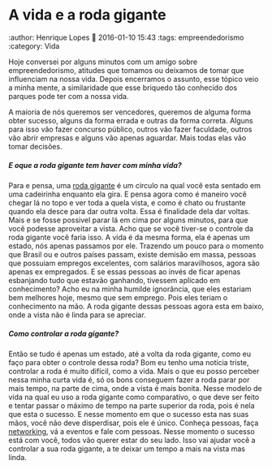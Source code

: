 A vida e a roda gigante
====================================
:author: Henrique Lopes
:date: 2016-01-10 15:43
:tags: empreendedorismo
:category: Vida


 Hoje conversei por alguns minutos com um amigo sobre empreendedorismo, atitudes que tomamos ou deixamos de tomar que influenciam na nossa vida. Depois encerramos o assunto, esse tópico veio a minha mente, a similaridade que esse briquedo tão conhecido dos parques pode ter com a nossa vida.

A maioria de nós queremos ser vencedores, queremos de alguma forma obter sucesso, alguns da forma errada e outras da forma correta. Alguns para isso vão fazer concurso público, outros vão fazer faculdade, outros vão abrir empresas e alguns vão apenas aguardar. Mais todas elas vão tomar decisões.

##### E oque a roda gigante tem haver com minha vida?

Para e pensa, uma [roda gigante](https://pt.wikipedia.org/wiki/Roda-gigante) é um circulo na qual você esta sentado em uma cadeirinha enquanto ela gira. E pensa agora como é maneiro você chegar lá no topo e ver toda a quela vista, e como é chato ou frustante quando ela desce para dar outra volta. Essa é finalidade dela dar voltas. Mais e se fosse possivel parar lá em cima por alguns minutos, para que você podesse aproveitar a vista. Acho que se você tiver-se o controle da roda gigante você faria isso. A vida é da mesma forma, ela é apenas um estado, nós apenas passamos por ele. Trazendo um pouco para o momento que Brasil ou e outros países passam, existe demisão em massa, pessoas que possuiam empregos excelentes, com salários maravilhosos, agora são apenas ex empregados. E se essas pessoas ao invés de ficar apenas esbanjando tudo que estavão ganhando, tivessem aplicado em conhecimento? Acho eu na minha humilde ignorância, que eles estariam bem melhores hoje, mesmo que sem emprego. Pois eles teriam o conhecimento na mão. A roda gigante dessas pessoas agora esta em baixo, onde a vista não é linda para se apreciar.

##### Como controlar a roda gigante?

Então se tudo é apenas um estado, até a volta da roda gigante, como eu faço para obter o controle dessa roda? Bom eu tenho uma notícia triste, controlar a roda é muito difícil, como a vida. Mais o que eu posso perceber nessa minha curta vida é, só os bons conseguem fazer a roda parar por mais tempo, na parte de cima, onde a vista é mais bonita. Nesse modelo de vida na qual eu uso a roda gigante como comparativo, o que deve ser feito e tentar passar o máximo de tempo na parte superior da roda, pois é nela que esta o sucesso. E nesse momento em que o sucesso esta nas suas mãos, você não deve disperdisar, pois ele é único. Conheça pessoas, faça [networking](https://pt.wikipedia.org/wiki/Networking), vá a eventos e fale com pessoas. Nesse momento o sucesso está com você, todos vão querer estar do seu lado. Isso vai ajudar você a controlar a sua roda gigante, a te deixar um tempo a mais na vista mas linda.
